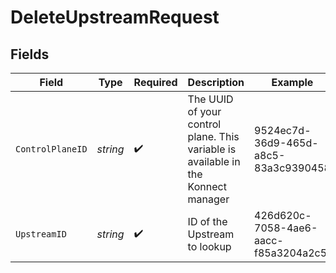 # DeleteUpstreamRequest


## Fields

| Field                                                                             | Type                                                                              | Required                                                                          | Description                                                                       | Example                                                                           |
| --------------------------------------------------------------------------------- | --------------------------------------------------------------------------------- | --------------------------------------------------------------------------------- | --------------------------------------------------------------------------------- | --------------------------------------------------------------------------------- |
| `ControlPlaneID`                                                                  | *string*                                                                          | :heavy_check_mark:                                                                | The UUID of your control plane. This variable is available in the Konnect manager | 9524ec7d-36d9-465d-a8c5-83a3c9390458                                              |
| `UpstreamID`                                                                      | *string*                                                                          | :heavy_check_mark:                                                                | ID of the Upstream to lookup                                                      | 426d620c-7058-4ae6-aacc-f85a3204a2c5                                              |